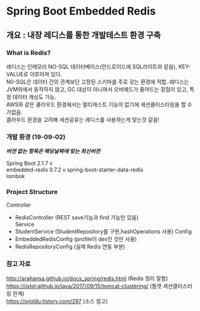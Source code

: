 Spring Boot Embedded Redis
=============

개요 : 내장 레디스를 통한 개발테스트 환경 구축
-------------

### What is Redis?  
레디스는 인메모리 NO-SQL 데이터베이스(안드로이드에 SQL라이트와 같음), KEY-VALUE로 이루어져 있다.  
N0-SQL은 데이터 간의 관계보단 고정된 스키마를 주로 갖는 환경에 적합.
레디스는 JVM위에서 동작하지 않고, GC 대상이 아니여서 오버헤드가 줄어드는 장점이 있고, 특정 데이터 캐싱도 가능.  
AWS와 같은 클라우드 환경에서는 멀티캐스트 기능이 없기에 세션클러스터링을 할 수 가없음.  
클라우드 환경을 고려해 세션공유는 레디스를 사용하는게 맞는것 같음!  

### 개발 환경 (19-09-02)  
***버전 없는 항목은 해당날짜에 맞는 최신버전***  

Spring Boot 2.1.7 v  
embedded-redis 0.7.2 v
spring-boot-starter-data-redis  
lombok  

### Project Structure  
Controller  
+ RedisController (REST save기능과 find 기능만 있음)  
Service  
+ StudentService (StudentRepository를 구현,hashOperations 사용)
Config  
+ EmbeddedRedisConfig (profile이 dev인 것만 사용)  
+ RedisRepositoryConfig (실제 Redis 연동 부분)  

### 참고 자료  
http://arahansa.github.io/docs_spring/redis.html (Redis 정리 잘함)
https://jistol.github.io/java/2017/09/15/tomcat-clustering/ (톰캣 세션클러스터링 한계)  
https://jojoldu.tistory.com/297 (소스 참고)
